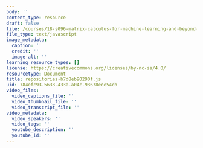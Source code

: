 ```yaml
---
body: ''
content_type: resource
draft: false
file: /courses/18-s096-matrix-calculus-for-machine-learning-and-beyond-january-iap-2022/repositories-b7d8eb90290f.js
file_type: text/javascript
image_metadata:
  caption: ''
  credit: ''
  image-alt: ''
learning_resource_types: []
license: https://creativecommons.org/licenses/by-nc-sa/4.0/
resourcetype: Document
title: repositories-b7d8eb90290f.js
uid: 784efc93-5633-433a-a04c-93678ece54cb
video_files:
  video_captions_file: ''
  video_thumbnail_file: ''
  video_transcript_file: ''
video_metadata:
  video_speakers: ''
  video_tags: ''
  youtube_description: ''
  youtube_id: ''
---
```

